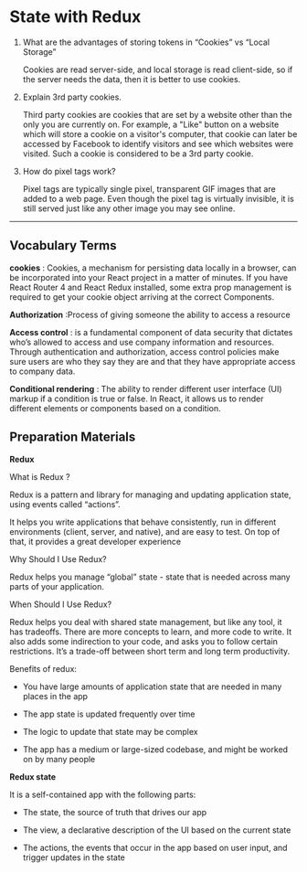 # State with Redux



1. What are the advantages of storing tokens in “Cookies” vs “Local Storage”

    Cookies are read server-side, and local storage is read client-side, so if the server needs the data, then it is better to use cookies.
 
3. Explain 3rd party cookies.

    Third party cookies are cookies that are set by a website other than the only you are currently on. For example, a "Like" button on a website which will store a cookie on a visitor's computer, that cookie can later be accessed by Facebook to identify visitors and see which websites were visited. Such a cookie is considered to be a 3rd party cookie.

4. How do pixel tags work?

    Pixel tags are typically single pixel, transparent GIF images that are added to a web page. Even though the pixel tag is virtually invisible, it is still served just like any other image you may see online.

------------------------------------------------

## Vocabulary Terms

**cookies** : Cookies, a mechanism for persisting data locally in a browser, can be incorporated into your React project in a matter of minutes. If you have React Router 4 and React Redux installed, some extra prop management is required to get your cookie object arriving at the correct Components.

**Authorization** :Process of giving someone the ability to access a resource

**Access control** : is a fundamental component of data security that dictates who’s allowed to access and use company information and resources. Through authentication and authorization, access control policies make sure users are who they say they are and that they have appropriate access to company data.

**Conditional rendering** : The ability to render different user interface (UI) markup if a condition is true or false. In React, it allows us to render different elements or components based on a condition.


## Preparation Materials

**Redux**

What is Redux ?

Redux is a pattern and library for managing and updating application state, using events called “actions”.

It helps you write applications that behave consistently, run in different environments (client, server, and native), and are easy to test. On top of that, it provides a great developer experience

Why Should I Use Redux?

Redux helps you manage “global” state - state that is needed across many parts of your application.

When Should I Use Redux?

Redux helps you deal with shared state management, but like any tool, it has tradeoffs. There are more concepts to learn, and more code to write. It also adds some indirection to your code, and asks you to follow certain restrictions. It’s a trade-off between short term and long term productivity.

Benefits of redux:

- You have large amounts of application state that are needed in many places in the app

- The app state is updated frequently over time

- The logic to update that state may be complex

- The app has a medium or large-sized codebase, and might be worked on by many people

**Redux state**

It is a self-contained app with the following parts:

- The state, the source of truth that drives our app

- The view, a declarative description of the UI based on the current state

- The actions, the events that occur in the app based on user input, and trigger updates in the state